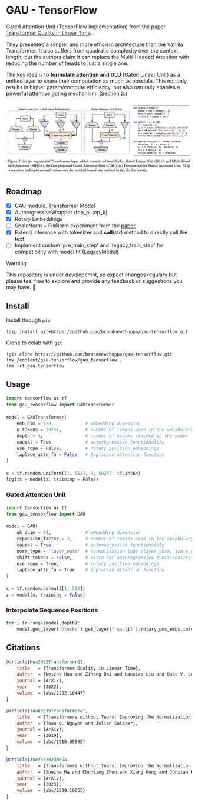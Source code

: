 # GAU - TensorFlow
Gated Attention Unit (TensorFlow implementation) from the paper [Transformer Quality in Linear Time](https://arxiv.org/pdf/2202.10447.pdf).

They presented a simpler and more efficient architecture than the Vanilla Transformer. It also suffers from quadratic complexity over the context length, but the authors claim it can replace the Multi-Headed Attention with reducing the number of heads to just a single one.

The key idea is to **formulate attention and GLU** (Gated Linear Unit) as a unified layer to share their computation as much as possible. This not only results in higher param/compute efficiency, but also naturally enables a powerful attentive gating mechanism. (Section 2.)

![Gated Attention Unit](./gau-figure.png)

## Roadmap
- [x] GAU module, Transformer Model
- [x] AutoregressiveWrapper (top_p, top_k)
- [x] Rotary Embeddings
- [ ] ScaleNorm + FixNorm experiment from the [paper](https://arxiv.org/pdf/1910.05895.pdf)
- [x] Extend inference with tokenizer and __call__(str) method to directly call the text
- [ ] Implement custom 'pre_train_step' and 'legacy_train_step' for compatibility with model.fit (LegacyModel)

> [!WARNING]
> This repository is under developemnt, so expect changes regulary but please feel free to explore and provide any feedback or suggestions you may have. :construction:

## Install
Install through `pip`
```shell
!pip install git+https://github.com/brandnewchoppa/gau-tensorflow.git
```
Clone to colab with `git`
```shell
!git clone https://github.com/brandnewchoppa/gau-tensorflow.git
!mv /content/gau-tensorflow/gau_tensorflow .
!rm -rf gau-tensorflow
```

## Usage

```python
import tensorflow as tf
from gau_tensorflow import GAUTransformer

model = GAUTransformer(
    emb_dim = 128,            # embedding dimension
    n_tokens = 50257,         # number of tokens used in the vocabulary
    depth = 4,                # number of blocks stacked in the model
    causal = True             # autoregressive functionality
    use_rope = False,         # rotary position embeddings
    laplace_attn_fn = False   # laplacian attention function
)

x = tf.random.uniform([1, 512], 0, 50257, tf.int64)
logits = model(x, training = False)
```

### Gated Attention Unit

```python
import tensorflow as tf
from gau_tensorflow import GAU

model = GAU(
    qk_duim = 64,             # embedding dimension
    expansion_factor = 2,     # number of tokens used in the vocabulary
    causal = True,            # autoregressive functionality
    norm_type = 'layer_norm'  # normalisation type (layer_norm, scale_norm, rms_norm)
    shift_tokens = False,     # extra for autoregressive functionality
    use_rope = True,          # rotary position embeddings
    laplace_attn_fn = True    # laplacian attention function
)

x = tf.random.normal([1, 512])
z = model(x, training = False)
```

### Interpolate Sequence Positions

```python
for i in range(model.depth):
    model.get_layer('blocks').get_layer(f'gau{i}').rotary_pos_embs.interpolate_factor = 2.0
```


## Citations

```bibtex
@article{Hua2022TransformerQI,
    title   = {Transformer Quality in Linear Time},
    author  = {Weizhe Hua and Zihang Dai and Hanxiao Liu and Quoc V. Le},
    journal = {ArXiv},
    year    = {2022},
    volume  = {abs/2202.10447}
}
```

```bibtex
@article{Toan2019TransformerwT,
    title   = {Transformers without Tears: Improving the Normalization of Self-Attention},
    author  = {Toan Q. Nguyen and Julian Salazar},
    journal = {ArXiv},
    year    = {2019},
    volume  = {abs/1910.05895}
}
```

```bibtex
@article{Xuezhe2023MEGA,
    title   = {Transformers without Tears: Improving the Normalization of Self-Attention},
    author  = {Xuezhe Ma and Chunting Zhou and Xiang Kong and Junxian He and Liangke Gui and Graham Neubig and Jonathan May and Luke Zettlemoyer},
    journal = {ArXiv},
    year    = {2023},
    volume  = {abs/2209.10655}
}
```
